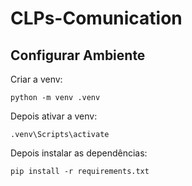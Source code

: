 # CLPs-Comunication

## Configurar Ambiente

Criar a venv:

```
python -m venv .venv
```
Depois ativar a venv:

```
.venv\Scripts\activate
```

Depois instalar as dependências:

```
pip install -r requirements.txt 
```

